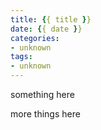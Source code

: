 ```yaml
---
title: {{ title }}
date: {{ date }}
categories:
- unknown
tags:
- unknown
---
```


something here

<!-- more -->

more things here
